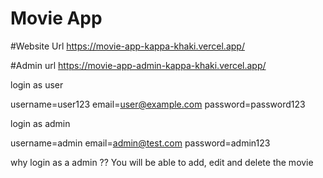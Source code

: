 # Movie App
#Website Url
https://movie-app-kappa-khaki.vercel.app/ 

#Admin url
https://movie-app-admin-kappa-khaki.vercel.app/ 

login as user

username=user123
email=user@example.com
password=password123


login as admin 

username=admin
email=admin@test.com
password=admin123

why login as a admin ?? 
You will be able to add, edit and delete the movie
